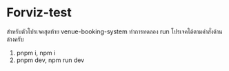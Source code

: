 # Forviz-test

สำหรับตัวโปรเจคสุดท้าย venue-booking-system
ทำการทดลอง run โปรเจคได้ตามคำสั่งด้านล่างครับ
1. pnpm i, npm i
2. pnpm dev, npm run dev
